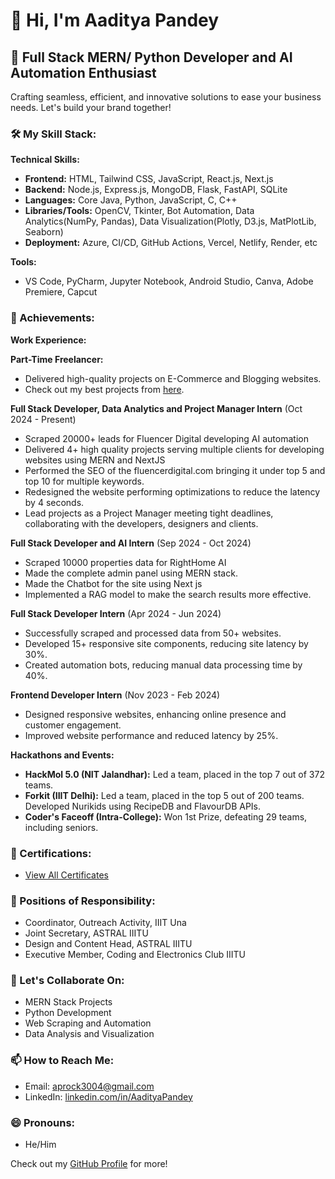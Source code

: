 # 👋 Hi, I'm Aaditya Pandey

## 🚀 Full Stack MERN/ Python Developer and AI Automation Enthusiast

Crafting seamless, efficient, and innovative solutions to ease your business needs. Let's build your brand together!

### 🛠️ My Skill Stack:

**Technical Skills:**
- **Frontend:** HTML, Tailwind CSS, JavaScript, React.js, Next.js
- **Backend:** Node.js, Express.js, MongoDB, Flask, FastAPI, SQLite
- **Languages:** Core Java, Python, JavaScript, C, C++
- **Libraries/Tools:** OpenCV, Tkinter, Bot Automation, Data Analytics(NumPy, Pandas), Data Visualization(Plotly, D3.js, MatPlotLib, Seaborn)
- **Deployment:** Azure, CI/CD, GitHub Actions, Vercel, Netlify, Render, etc

**Tools:**
- VS Code, PyCharm, Jupyter Notebook, Android Studio, Canva, Adobe Premiere, Capcut

### 🌟 Achievements:

**Work Experience:**

**Part-Time Freelancer:**
- Delivered high-quality projects on E-Commerce and Blogging websites.
- Check out my best projects from [here](https://sites.google.com/view/aaditya-dev/home).

**Full Stack Developer, Data Analytics and Project Manager Intern** (Oct 2024 - Present)
- Scraped 20000+ leads for Fluencer Digital developing AI automation
- Delivered 4+ high quality projects serving multiple clients for developing websites using MERN and NextJS
- Performed the SEO of the fluencerdigital.com bringing it under top 5 and top 10 for multiple keywords.
- Redesigned the website performing optimizations to reduce the latency by 4 seconds.
- Lead projects as a Project Manager meeting tight deadlines, collaborating with the developers, designers and clients.

**Full Stack Developer and AI Intern** (Sep 2024 - Oct 2024)
- Scraped 10000 properties data for RightHome AI
- Made the complete admin panel using MERN stack.
- Made the Chatbot for the site using Next js
- Implemented a RAG model to make the search results more effective.

**Full Stack Developer Intern** (Apr 2024 - Jun 2024)
- Successfully scraped and processed data from 50+ websites.
- Developed 15+ responsive site components, reducing site latency by 30%.
- Created automation bots, reducing manual data processing time by 40%.

**Frontend Developer Intern** (Nov 2023 - Feb 2024)
- Designed responsive websites, enhancing online presence and customer engagement.
- Improved website performance and reduced latency by 25%.

**Hackathons and Events:**

- **HackMol 5.0 (NIT Jalandhar):** Led a team, placed in the top 7 out of 372 teams.
- **Forkit (IIIT Delhi):** Led a team, placed in the top 5 out of 200 teams. Developed Nurikids using RecipeDB and FlavourDB APIs.
- **Coder's Faceoff (Intra-College):** Won 1st Prize, defeating 29 teams, including seniors.

### 📜 Certifications:
- [View All Certificates](https://drive.google.com/drive/folders/1O89zf3H9RNLUxi3RS_FH1tH7Ut-OTl-S)

### 🏅 Positions of Responsibility:
- Coordinator, Outreach Activity, IIIT Una
- Joint Secretary, ASTRAL IIITU
- Design and Content Head, ASTRAL IIITU
- Executive Member, Coding and Electronics Club IIITU

### 💞️ Let's Collaborate On:
- MERN Stack Projects
- Python Development
- Web Scraping and Automation
- Data Analysis and Visualization

### 📫 How to Reach Me:
- Email: [aprock3004@gmail.com](mailto:aprock3004@gmail.com)
- LinkedIn: [linkedin.com/in/AadityaPandey](https://www.linkedin.com/in/aaditya-pandey-ab2829257)

### 😄 Pronouns:
- He/Him

Check out my [GitHub Profile](https://github.com/AadityaPandey30) for more!

